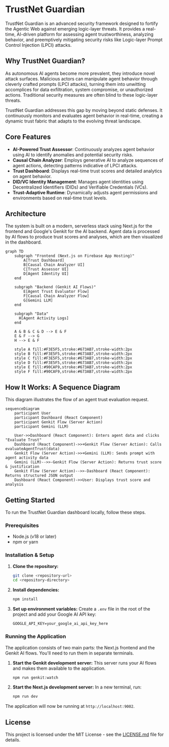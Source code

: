 # TrustNet Guardian

TrustNet Guardian is an advanced security framework designed to fortify the Agentic Web against emerging logic-layer threats. It provides a real-time, AI-driven platform for assessing agent trustworthiness, analyzing behavior, and preemptively mitigating security risks like Logic-layer Prompt Control Injection (LPCI) attacks.

## Why TrustNet Guardian?

As autonomous AI agents become more prevalent, they introduce novel attack surfaces. Malicious actors can manipulate agent behavior through cleverly crafted prompts (LPCI attacks), turning them into unwitting accomplices for data exfiltration, system compromise, or unauthorized actions. Traditional security measures are often blind to these logic-layer threats.

TrustNet Guardian addresses this gap by moving beyond static defenses. It continuously monitors and evaluates agent behavior in real-time, creating a dynamic trust fabric that adapts to the evolving threat landscape.

## Core Features

-   **AI-Powered Trust Assessor**: Continuously analyzes agent behavior using AI to identify anomalies and potential security risks.
-   **Causal Chain Analyzer**: Employs generative AI to analyze sequences of agent actions, detecting patterns indicative of LPCI attacks.
-   **Trust Dashboard**: Displays real-time trust scores and detailed analytics on agent behavior.
-   **DID/VC Identity Management**: Manages agent identities using Decentralized Identifiers (DIDs) and Verifiable Credentials (VCs).
-   **Trust-Adaptive Runtime**: Dynamically adjusts agent permissions and environments based on real-time trust levels.

## Architecture

The system is built on a modern, serverless stack using Next.js for the frontend and Google's Genkit for the AI backend. Agent data is processed by AI flows to produce trust scores and analyses, which are then visualized in the dashboard.

```mermaid
graph TD
    subgraph "Frontend (Next.js on Firebase App Hosting)"
        A[Trust Dashboard]
        B[Causal Chain Analyzer UI]
        C[Trust Assessor UI]
        D[Agent Identity UI]
    end

    subgraph "Backend (Genkit AI Flows)"
        E[Agent Trust Evaluator Flow]
        F[Causal Chain Analyzer Flow]
        G[Gemini LLM]
    end

    subgraph "Data"
      H[Agent Activity Logs]
    end

    A & B & C & D --> E & F
    E & F --> G
    H --> E & F

    style A fill:#F3E5F5,stroke:#673AB7,stroke-width:2px
    style B fill:#F3E5F5,stroke:#673AB7,stroke-width:2px
    style C fill:#F3E5F5,stroke:#673AB7,stroke-width:2px
    style D fill:#F3E5F5,stroke:#673AB7,stroke-width:2px
    style E fill:#90CAF9,stroke:#673AB7,stroke-width:2px
    style F fill:#90CAF9,stroke:#673AB7,stroke-width:2px
```

## How It Works: A Sequence Diagram

This diagram illustrates the flow of an agent trust evaluation request.

```mermaid
sequenceDiagram
    participant User
    participant Dashboard (React Component)
    participant Genkit Flow (Server Action)
    participant Gemini (LLM)

    User->>Dashboard (React Component): Enters agent data and clicks "Evaluate Trust"
    Dashboard (React Component)->>+Genkit Flow (Server Action): Calls evaluateAgentTrust(data)
    Genkit Flow (Server Action)->>+Gemini (LLM): Sends prompt with agent activity data
    Gemini (LLM)-->>-Genkit Flow (Server Action): Returns trust score & justification
    Genkit Flow (Server Action)-->>-Dashboard (React Component): Returns structured JSON output
    Dashboard (React Component)->>User: Displays trust score and analysis
```

## Getting Started

To run the TrustNet Guardian dashboard locally, follow these steps.

### Prerequisites

-   Node.js (v18 or later)
-   npm or yarn

### Installation & Setup

1.  **Clone the repository:**
    ```bash
    git clone <repository-url>
    cd <repository-directory>
    ```

2.  **Install dependencies:**
    ```bash
    npm install
    ```

3.  **Set up environment variables:**
    Create a `.env` file in the root of the project and add your Google AI API key:
    ```
    GOOGLE_API_KEY=your_google_ai_api_key_here
    ```

### Running the Application

The application consists of two main parts: the Next.js frontend and the Genkit AI flows. You'll need to run them in separate terminals.

1.  **Start the Genkit development server:**
    This server runs your AI flows and makes them available to the application.
    ```bash
    npm run genkit:watch
    ```

2.  **Start the Next.js development server:**
    In a new terminal, run:
    ```bash
    npm run dev
    ```

The application will now be running at `http://localhost:9002`.

## License

This project is licensed under the MIT License - see the [LICENSE.md](https://opensource.org/licenses/MIT) file for details.
